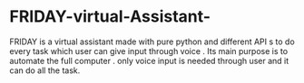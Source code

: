 # FRIDAY-virtual-Assistant-
FRIDAY is a virtual assistant made with pure python and different API s to do every task which user can give input through voice . Its main purpose is to automate the full computer . only voice input is needed through user and it can do all the task.

